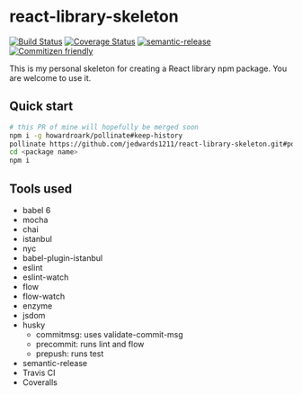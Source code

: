 # react-library-skeleton

[![Build Status](https://travis-ci.org/jedwards1211/react-library-skeleton.svg?branch=master)](https://travis-ci.org/jedwards1211/react-library-skeleton)
[![Coverage Status](https://coveralls.io/repos/github/jedwards1211/react-library-skeleton/badge.svg?branch=master)](https://coveralls.io/github/jedwards1211/react-library-skeleton?branch=master)
[![semantic-release](https://img.shields.io/badge/%20%20%F0%9F%93%A6%F0%9F%9A%80-semantic--release-e10079.svg)](https://github.com/semantic-release/semantic-release)
[![Commitizen friendly](https://img.shields.io/badge/commitizen-friendly-brightgreen.svg)](http://commitizen.github.io/cz-cli/)

This is my personal skeleton for creating a React library npm package.  You are welcome to use it.

## Quick start

```sh
# this PR of mine will hopefully be merged soon
npm i -g howardroark/pollinate#keep-history
pollinate https://github.com/jedwards1211/react-library-skeleton.git#pollinate --name <package name> --author <your name> --organization <github organization> --description <package description>
cd <package name>
npm i
```

## Tools used

* babel 6
* mocha
* chai
* istanbul
* nyc
* babel-plugin-istanbul
* eslint
* eslint-watch
* flow
* flow-watch
* enzyme
* jsdom
* husky
  * commitmsg: uses validate-commit-msg
  * precommit: runs lint and flow
  * prepush: runs test
* semantic-release
* Travis CI
* Coveralls

